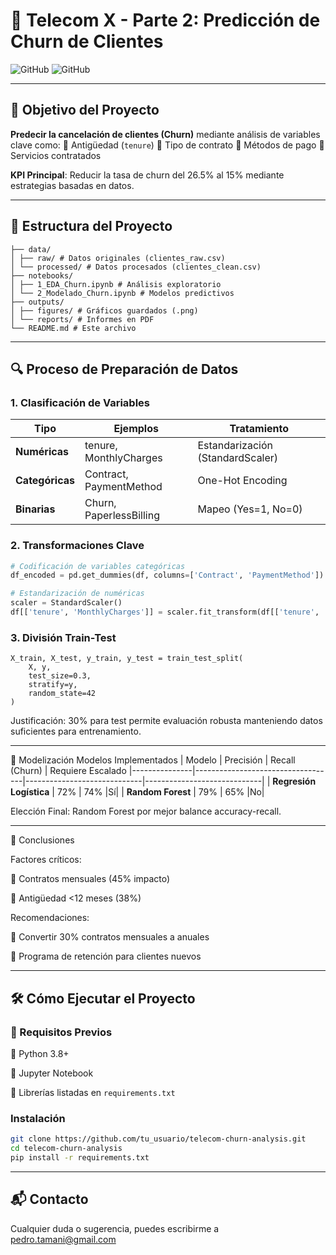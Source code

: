 # 🚀 Telecom X - Parte 2: Predicción de Churn de Clientes

![GitHub](https://img.shields.io/badge/Python-3.8%2B-blue)
![GitHub](https://img.shields.io/badge/Licencia-MIT-green)

---

## 📌 Objetivo del Proyecto
**Predecir la cancelación de clientes (Churn)** mediante análisis de variables clave como:
🔹 Antigüedad (`tenure`)
🔹 Tipo de contrato
🔹 Métodos de pago
🔹 Servicios contratados

**KPI Principal**: Reducir la tasa de churn del 26.5% al 15% mediante estrategias basadas en datos.

---

## 📂 Estructura del Proyecto
````
├── data/
│ ├── raw/ # Datos originales (clientes_raw.csv)
│ └── processed/ # Datos procesados (clientes_clean.csv)
├── notebooks/
│ ├── 1_EDA_Churn.ipynb # Análisis exploratorio
│ └── 2_Modelado_Churn.ipynb # Modelos predictivos
├── outputs/
│ ├── figures/ # Gráficos guardados (.png)
│ └── reports/ # Informes en PDF
└── README.md # Este archivo
````
---

## 🔍 Proceso de Preparación de Datos

### 1. Clasificación de Variables
| Tipo          | Ejemplos                          | Tratamiento                 |
|---------------|-----------------------------------|-----------------------------|
| **Numéricas** | tenure, MonthlyCharges            | Estandarización (StandardScaler) |
| **Categóricas** | Contract, PaymentMethod         | One-Hot Encoding            |
| **Binarias**  | Churn, PaperlessBilling          | Mapeo (Yes=1, No=0)         |

### 2. Transformaciones Clave
```python
# Codificación de variables categóricas
df_encoded = pd.get_dummies(df, columns=['Contract', 'PaymentMethod'])

# Estandarización de numéricas
scaler = StandardScaler()
df[['tenure', 'MonthlyCharges']] = scaler.fit_transform(df[['tenure', 'MonthlyCharges']])
````
### 3. División Train-Test
````
X_train, X_test, y_train, y_test = train_test_split(
    X, y, 
    test_size=0.3, 
    stratify=y,
    random_state=42
)
````
Justificación: 30% para test permite evaluación robusta manteniendo datos suficientes para entrenamiento.

---

🤖 Modelización
Modelos Implementados
| Modelo          | Precisión                          | Recall (Churn)                 | Requiere Escalado
|---------------|-----------------------------------|-----------------------------|-----------------------------|
| **Regresión Logística** | 72%            | 74% |Sí|
| **Random Forest** | 79%	         | 65%           |No|

Elección Final: Random Forest por mejor balance accuracy-recall.

---
📌 Conclusiones

Factores críticos:

🔹 Contratos mensuales (45% impacto)

🔹 Antigüedad <12 meses (38%)

Recomendaciones:

🔹 Convertir 30% contratos mensuales a anuales

🔹 Programa de retención para clientes nuevos

---

## 🛠️ Cómo Ejecutar el Proyecto

### 📌 Requisitos Previos

🔹 Python 3.8+

🔹 Jupyter Notebook

🔹 Librerías listadas en `requirements.txt`

### Instalación

```bash
git clone https://github.com/tu_usuario/telecom-churn-analysis.git
cd telecom-churn-analysis
pip install -r requirements.txt
````
---

## 📬 Contacto

Cualquier duda o sugerencia, puedes escribirme a pedro.tamani@gmail.com
